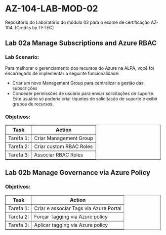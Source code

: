# AZ-104-LAB-MOD-02
Repositório do Laboratório do módulo 02 para o exame de certificação AZ-104. (Credits by TFTEC)


<h2>Lab 02a Manage Subscriptions and Azure RBAC</h2>

<h3>Lab Scenario: </h3> 

Para melhorar o gerenciamento dos recursos do Azure na ALPA, você foi encarregado de implementar a seguinte funcionalidade: 

- Criar um novo Management Group para centralizar a gestão das subscrições 
- Conceder permissões de usuário para enviar solicitações de suporte. Este usuário só poderia criar tíquetes de solicitação de suporte e exibir grupos de recursos. 

<h3>Objetivos:</h3>  

<table border="1">    
  <tr>
    <th colspan="1">Task</th>  	              
    <th colspan="2">Action</th>
  </tr>
<td>Tarefa 1:</td>
    <td>Criar Management Group </td>
  </tr>
  <tr>
    <td>Tarefa 2:</td>
    <td>Criar custom RBAC Roles</td>
  </tr>
  <tr>
    <td>Tarefa 3:</td>
    <td>Associar RBAC Roles</td>
  </tr>
  </table>
  
  <h2>Lab 02b Manage Governance via Azure Policy</h2>
  
  <h3>Objetivos:</h3>  

<table border="1">    
  <tr>
    <th colspan="1">Task</th>  	              
    <th colspan="2">Action</th>
  </tr>
<td>Tarefa 1:</td>
    <td>Criar e associar Tags via Azure Portal </td>
  </tr>
  <tr>
    <td>Tarefa 2:</td>
    <td>Forçar Tagging via Azure policy</td>
  </tr>
  <tr>
    <td>Tarefa 3:</td>
    <td>Aplicar tagging via Azure policy</td>
  </tr>
  </table>
  
  
